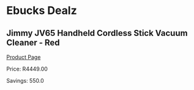 
# Ebucks Dealz
## Jimmy JV65 Handheld Cordless Stick Vacuum Cleaner - Red
[Product Page](https://www.ebucks.com/web/shop/productSelected.do?prodId=995813880&catId=998409624)

Price: R4449.00

Savings: 550.0


	